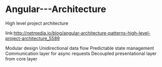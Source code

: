 # Angular---Architecture
High level project architecture


link:http://netmedia.io/blog/angular-architecture-patterns-high-level-project-architecture_5589

Modular design
Unidirectional data flow
Predictable state management
Communication layer for async requests
Decoupled presentational layer from core layer
